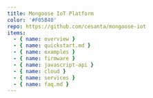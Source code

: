 ```yaml
---
title: Mongoose IoT Platform
color: '#F05B40'
repo: https://github.com/cesanta/mongoose-iot
items:
  - { name: overview }
  - { name: quickstart.md }
  - { name: examples }
  - { name: firmware }
  - { name: javascript-api }
  - { name: cloud }
  - { name: services }
  - { name: faq.md }
---
```

